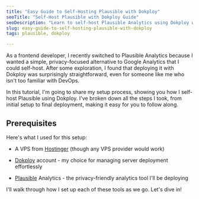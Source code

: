 ```yaml
---
title: "Easy Guide to Self-Hosting Plausible with Dokploy"
seoTitle: "Self-Host Plausible with Dokploy Guide"
seoDescription: "Learn to self-host Plausible Analytics using Dokploy with this easy step-by-step guide tailored for frontend developers"
slug: easy-guide-to-self-hosting-plausible-with-dokploy
tags: plausible, dokploy

---
```


As a frontend developer, I recently switched to Plausible Analytics because I wanted a simple, privacy-focused alternative to Google Analytics that I could self-host. After some exploration, I found that deploying it with Dokploy was surprisingly straightforward, even for someone like me who isn't too familiar with DevOps.

In this tutorial, I'm going to share my setup process, showing you how I self-host Plausible using Dokploy. I've broken down all the steps I took, from initial setup to final deployment, making it easy for you to follow along.

## Prerequisites

Here's what I used for this setup:

* A VPS from [Hostinger](https://hostinger.com?REFERRALCODE=B7YFRYANENG1) (though any VPS provider would work)
    
* [Dokploy](https://dokploy.com/) account - my choice for managing server deployment effortlessly
    
* [Plausible](https://plausible.io/) Analytics - the privacy-friendly analytics tool I'll be deploying
    

I'll walk through how I set up each of these tools as we go. Let's dive in!